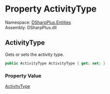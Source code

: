 # Property ActivityType

Namespace: [DSharpPlus.Entities](DSharpPlus.Entities.md)  
Assembly: DSharpPlus.dll

## <a id="DSharpPlus_Entities_DiscordActivity_ActivityType"></a>ActivityType

Gets or sets the activity type.

```csharp
public ActivityType ActivityType { get; set; }
```

### Property Value

[ActivityType](DSharpPlus.Entities.ActivityType.md)

